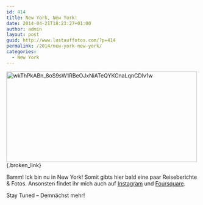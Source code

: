 ```yaml
---
id: 414
title: New York, New York!
date: 2014-04-21T18:23:27+01:00
author: admin
layout: post
guid: http://www.lustauffotos.com/?p=414
permalink: /2014/new-york-new-york/
categories:
  - New York
---
```

[<img class="aligncenter wp-image-415 size-full" src="http://www.lustauffotos.com/files/2014/04/wkThPkABn_8oS9sW1RBeOJxNiATeQYKCnaLqnCDlv1w-e1398101045824.png" alt="wkThPkABn_8oS9sW1RBeOJxNiATeQYKCnaLqnCDlv1w" width="500" height="237" />](http://www.lustauffotos.com/files/2014/04/wkThPkABn_8oS9sW1RBeOJxNiATeQYKCnaLqnCDlv1w.png){.broken_link}

Bamm! Ick bin nu in New York! Somit gibts hier bald eine paar Reiseberichte & Fotos. Ansonsten findet ihr mich auch auf [Instagram](http://instagram.com/tobitobes) und [Foursquare](https://foursquare.com/user/131807).

Stay Tuned &#8211; Demnächst mehr!
